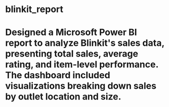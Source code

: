 # blinkit_report
# Designed a Microsoft Power BI report to analyze Blinkit's sales data, presenting total sales, average rating, and item-level performance. The dashboard included visualizations breaking down sales by outlet location and size.
